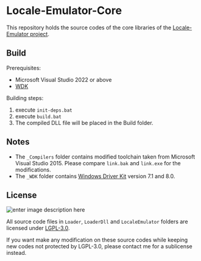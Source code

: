 # Locale-Emulator-Core

This repository holds the source codes of the core libraries of the [Locale-Emulator project](https://github.com/charles7668/Locale-Emulator).

## Build

Prerequisites:

- Microsoft Visual Studio 2022 or above
- [WDK](https://learn.microsoft.com/en-us/windows-hardware/drivers/download-the-wdk)

Building steps:

1.  execute `init-deps.bat`
2.  execute `build.bat`
3.  The compiled DLL file will be placed in the Build folder.

## Notes

- The `_Compilers` folder contains modified toolchain taken from Microsoft Visual Studio 2015. Please compare `link.bak` and `link.exe` for the modifications.
- The `_WDK` folder contains [Windows Driver Kit](https://en.wikipedia.org/wiki/Windows_Driver_Kit) version 7.1 and 8.0.

## License

![enter image description here](http://www.gnu.org/graphics/lgplv3-147x51.png)

All source code files in `Loader`, `LoaderDll` and `LocaleEmulator` folders are licensed under [LGPL-3.0](https://opensource.org/licenses/LGPL-3.0).

If you want make any modification on these source codes while keeping new codes not protected by LGPL-3.0, please contact me for a sublicense instead.
